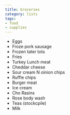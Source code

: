 ```yaml
---
title: Groceries
category: lists
tags:
- food
- supplies
---
```

- Eggs
- Froze pork sausage
- Frozen tater tots
- Fries
- Turkey Lunch meat
- Cheddar cheese
- Sour cream N oinion chips
- Ruffle chips
- Burger meat
- Ice cream
- Cho Rasins 
- Rose body wash
- Teas (stockcpile)
- Milk
